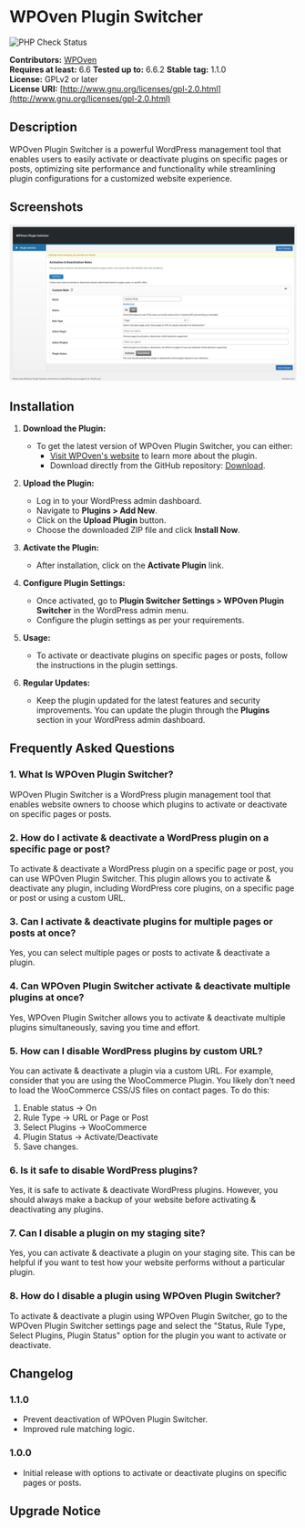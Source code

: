 # WPOven Plugin Switcher

![PHP Check Status](https://github.com/baseapp/wpoven_pluginswitcher/actions/workflows/action.yml/badge.svg)

**Contributors:** [WPOven](https://www.wpoven.com/)  
**Requires at least:** 6.6
**Tested up to:** 6.6.2
**Stable tag:** 1.1.0  
**License:** GPLv2 or later  
**License URI:** [http://www.gnu.org/licenses/gpl-2.0.html](http://www.gnu.org/licenses/gpl-2.0.html)  

## Description

WPOven Plugin Switcher is a powerful WordPress management tool that enables users to easily activate or deactivate plugins on specific pages or posts, optimizing site performance and functionality while streamlining plugin configurations for a customized website experience.

## Screenshots
![Plugin Switcher](https://github.com/baseapp/wpoven_pluginswitcher/blob/main/assets/screenshots/wpoven-plugin-switcher.png)

## Installation

1. **Download the Plugin:**
   - To get the latest version of WPOven Plugin Switcher, you can either:
     - [Visit WPOven's website](https://www.wpoven.com/plugins/wpoven-plugin-switcher) to learn more about the plugin.
     - Download directly from the GitHub repository: [Download](https://github.com/baseapp/wpoven_pluginswitcher/releases/download/1.1.0/wpoven-plugin-switcher-2025-05-13.zip).


2. **Upload the Plugin:**
   - Log in to your WordPress admin dashboard.
   - Navigate to **Plugins > Add New**.
   - Click on the **Upload Plugin** button.
   - Choose the downloaded ZIP file and click **Install Now**.

3. **Activate the Plugin:**
   - After installation, click on the **Activate Plugin** link.

4. **Configure Plugin Settings:**
   - Once activated, go to **Plugin Switcher Settings > WPOven Plugin Switcher** in the WordPress admin menu.
   - Configure the plugin settings as per your requirements.

5. **Usage:**
   - To activate or deactivate plugins on specific pages or posts, follow the instructions in the plugin settings.

6. **Regular Updates:**
   - Keep the plugin updated for the latest features and security improvements. You can update the plugin through the **Plugins** section in your WordPress admin dashboard.

## Frequently Asked Questions

### 1. What Is WPOven Plugin Switcher?
WPOven Plugin Switcher is a WordPress plugin management tool that enables website owners to choose which plugins to activate or deactivate on specific pages or posts.

### 2. How do I activate & deactivate a WordPress plugin on a specific page or post?
To activate & deactivate a WordPress plugin on a specific page or post, you can use WPOven Plugin Switcher. This plugin allows you to activate & deactivate any plugin, including WordPress core plugins, on a specific page or post or using a custom URL.

### 3. Can I activate & deactivate plugins for multiple pages or posts at once?
Yes, you can select multiple pages or posts to activate & deactivate a plugin.

### 4. Can WPOven Plugin Switcher activate & deactivate multiple plugins at once?
Yes, WPOven Plugin Switcher allows you to activate & deactivate multiple plugins simultaneously, saving you time and effort.

### 5. How can I disable WordPress plugins by custom URL?
You can activate & deactivate a plugin via a custom URL. For example, consider that you are using the WooCommerce Plugin. You likely don't need to load the WooCommerce CSS/JS files on contact pages. To do this:
1. Enable status -> On
2. Rule Type -> URL or Page or Post
3. Select Plugins -> WooCommerce
4. Plugin Status -> Activate/Deactivate
5. Save changes.

### 6. Is it safe to disable WordPress plugins?
Yes, it is safe to activate & deactivate WordPress plugins. However, you should always make a backup of your website before activating & deactivating any plugins.

### 7. Can I disable a plugin on my staging site?
Yes, you can activate & deactivate a plugin on your staging site. This can be helpful if you want to test how your website performs without a particular plugin.

### 8. How do I disable a plugin using WPOven Plugin Switcher?
To activate & deactivate a plugin using WPOven Plugin Switcher, go to the WPOven Plugin Switcher settings page and select the "Status, Rule Type, Select Plugins, Plugin Status" option for the plugin you want to activate or deactivate.

## Changelog

### 1.1.0 
- Prevent deactivation of WPOven Plugin Switcher.
- Improved rule matching logic.

### 1.0.0
- Initial release with options to activate or deactivate plugins on specific pages or posts.

## Upgrade Notice


